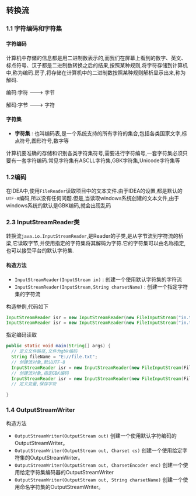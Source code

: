 ##  转换流

### 1.1 字符编码和字符集

#### 字符编码

计算机中存储的信息都是用二进制数表示的,而我们在屏幕上看到的数字、英文、标点符号、汉子都是二进制数转换之后的结果,按照某种规则,将字符存储到计算机中,称为编码.房子,将存储在计算机中的二进制数按照某种规则解析显示出来,称为解码.

编码:字符 ---> 字节

解码:字节 ---> 字符

#### 字符集

- **字符集** : 也叫编码表,是一个系统支持的所有字符的集合,包括各类国家文字,标点符号,图形符号,数字等

计算机要准确的存储和识别各类字符集符号,需要进行字符编号,一套字符集必须只要有一套字符编码.常见字符集有ASCLL字符集,GBK字符集,Unicode字符集等

### 1.2编码

在IDEA中,使用`FileReader`读取项目中的文本文件.由于IDEA的设置,都是默认的`UTF-8`编码,所以没有任何问题.但是,当读取windows系统创建的文本文件,由于windows系统的默认是GBK编码,就会出现乱码

### 2.3 InputStreamReader类

转换流`java.io.InputStreamReader`,是Reader的子类,是从字节流到字符流的桥梁,它读取字节,并使用指定的字符集将其解码为字符.它的字符集可以由名称指定,也可以接受平台的默认字符集.

#### 构造方法

- `InputStreamReader(InputStream in)` : 创建一个使用默认字符集的字符流
- `InputStreamReader(InputStream,String charsetName)` : 创建一个指定字符集的字符流

构造举例,代码如下

```java
InputStreamReader isr = new InputStreamReader(new FileInputStream("in.txt"));
InputStreamReader isr = new InputStreamReader(new FileInputStream("in.txt"),"GBK");
```

指定编码读取

```java
public static void main(String[] args) {
  // 定义文件路径,文件为gbk编码
  String fileName = "E://file.txt";
  // 创建流对象,默认UTF-8
  InputStreamReader isr = new InputStreamReader(new FileInputStream(FileName));
  // 创建流对象,指定GBK编码
  InputStreamReader isr = new InputStreamReader(new FileInputStream(FileName),"GBK");
  // 定义变量,保存字符
  
}
```

### 1.4 OutputStreamWriter

构造方法

- `OutputStreamWriter(OutputStream out)`
  创建一个使用默认字符编码的OutputStreamWriter。
- `OutputStreamWriter(OutputStream out, Charset cs)`
  创建一个使用给定字符集的OutputStreamWriter。
- `OutputStreamWriter(OutputStream out, CharsetEncoder enc)`
  创建一个使用给定字符集编码器的OutputStreamWriter
- `OutputStreamWriter(OutputStream out, String charsetName)`
  创建一个使用命名字符集的OutputStreamWriter。

